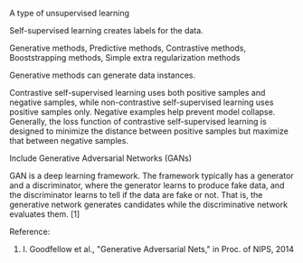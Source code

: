A type of unsupervised learning

Self-supervised learning creates labels for the data.

Generative methods, 
Predictive methods,
Contrastive methods,
Booststrapping methods,
Simple extra regularization methods

Generative methods can generate data instances.

Contrastive self-supervised learning uses both positive samples and negative samples, while non-contrastive self-supervised learning uses positive samples only. Negative examples help prevent model collapse. Generally, the loss function of contrastive self-supervised learning is designed to minimize the distance between positive samples but maximize that between negative samples.


Include Generative Adversarial Networks (GANs)

GAN is a deep learning framework. The framework typically has a generator and a discriminator, where the generator learns to produce fake data, and the discriminator learns to tell if the data are fake or not. That is, the generative network generates candidates while the discriminative network evaluates them. [1]

Reference:
1. I. Goodfellow et al., "Generative Adversarial Nets," in Proc. of NIPS, 2014
